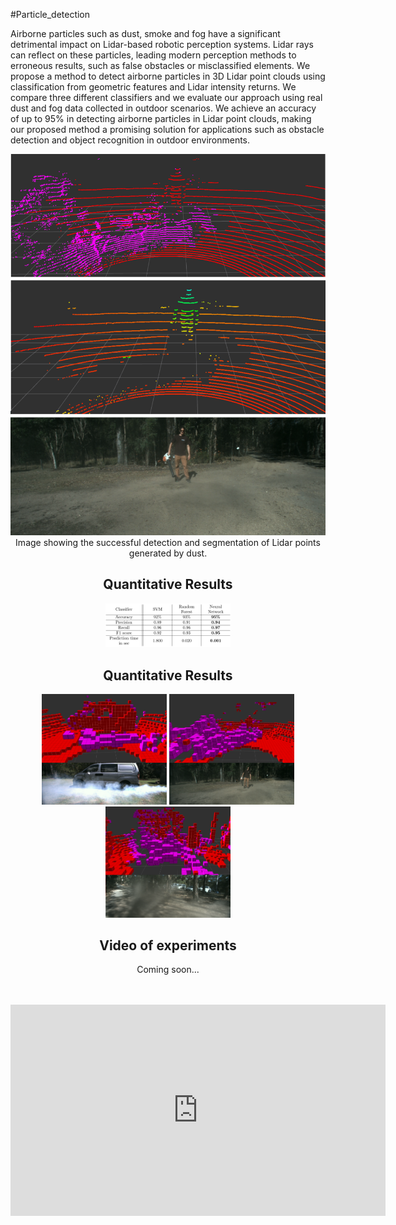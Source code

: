 #Particle_detection

Airborne particles such as dust, smoke and fog have a significant detrimental impact on Lidar-based robotic perception systems. Lidar rays can reflect on these particles, leading modern perception methods to erroneous results, such as false obstacles or misclassified elements. We propose a method to detect airborne particles in 3D Lidar point clouds using classification from geometric features and Lidar intensity returns. We compare three different classifiers and we evaluate our approach using real dust and fog data collected in outdoor scenarios. We achieve an accuracy of up to 95\% in detecting airborne particles in Lidar point clouds, making our proposed method a promising solution for applications such as obstacle detection and object recognition in outdoor environments. 

<center>

<img src="imgs/pcl_seg.png" alt="DustSegmentation" width="600px"/>
Image showing the successful detection and segmentation of Lidar points generated by dust.
<center>

<h2>Quantitative Results</h2>

<img src="imgs/results.png" alt="Results" width="200px"/>

<h2>Quantitative Results</h2>

<img src="imgs/fog_pred.png" alt="FogPrediction" width="200px"/>

<img src="imgs/dust_pred.png" alt="DustPrediction" width="200px"/>

<img src="imgs/dust_natural_pred.png" alt="DustNaturalPrediction" width="200px"/>


<h2>Video of experiments</h2>

Coming soon...

<br/>
<br/>
<div class="embed-container">
  <iframe
      src="https://www.youtube.com/embed/lI7oN7lyIb4"
      width="600"
      height="338"
      frameborder="0"
      allowfullscreen="">
  </iframe>
</div>
